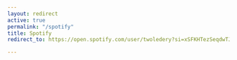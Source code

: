 ```yaml
---
layout: redirect
active: true
permalink: "/spotify"
title: Spotify
redirect_to: https://open.spotify.com/user/twoledery?si=xSFKHTezSeqdwTJ6r26PVw

---
```

